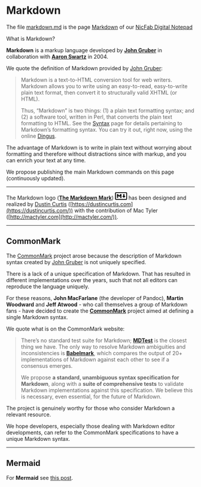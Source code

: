 # Markdown
The file [markdown.md](https://github.com/nicfab/markdown/blob/main/markdown.md) is the page [Markdown](https://notes.nicfab.eu/en/pages/mkdown/) of our [NicFab Digital Notepad](https://notes.nicfab.eu)

What is Markdown?

**Markdown** is a markup language developed by [**John Gruber**](https://daringfireball.net) in collaboration with [**Aaron Swartz**](http://www.aaronsw.com) in 2004.

We quote the definition of Markdown provided by [John Gruber](https://daringfireball.net/projects/markdown/):

> Markdown is a text-to-HTML conversion tool for web writers. Markdown allows you to write using an easy-to-read, easy-to-write plain text format, then convert it to structurally valid XHTML (or HTML).
> 
> Thus, “Markdown” is two things: (1) a plain text formatting syntax; and (2) a software tool, written in Perl, that converts the plain text formatting to HTML. See the [Syntax](https://daringfireball.net/projects/markdown/syntax) page for details pertaining to Markdown’s formatting syntax. You can try it out, right now, using the online [Dingus](https://daringfireball.net/projects/markdown/dingus).

The advantage of Markdown is to write in plain text without worrying about formatting and therefore without distractions since with markup, and you can enrich your text at any time.

We propose publishing the main Markdown commands on this page (continuously updated).

***

The Markdown logo ([**The Markdown Mark**](https://github.com/dcurtis/markdown-mark)) ![md](/images/markdown/mdlogo32x20.png#center) has been designed and realized by [Dustin Curtis](https://twitter.com/dcurtis) ([https://dustincurtis.com](https://dustincurtis.com/)) with the contribution of Mac Tyler ([http://mactyler.com](http://mactyler.com/)).

***

## CommonMark
The [CommonMark](https://commonmark.org) project arose because the description of Markdown syntax created by [John Gruber](https://daringfireball.net) is not uniquely specified.

There is a lack of a unique specification of Markdown. That has resulted in different implementations over the years, such that not all editors can reproduce the language uniquely.

For these reasons, **John MacFarlane** (the developer of Pandoc), **Martin Woodward** and **Jeff Atwood** - who call themselves a group of Markdown fans - have decided to create the [**CommonMark**](https://commonmark.org) project aimed at defining a single Markdown syntax.

We quote what is on the CommonMark website:

> There’s no standard test suite for Markdown; [**MDTest**](https://github.com/michelf/mdtest/) is the closest thing we have. The only way to resolve Markdown ambiguities and inconsistencies is [**Babelmark**](https://johnmacfarlane.net/babelmark2/), which compares the output of 20+ implementations of Markdown against each other to see if a consensus emerges.
> 
> We propose **a standard, unambiguous syntax specification for Markdown**, along with a **suite of comprehensive tests** to validate Markdown implementations against this specification. We believe this is necessary, even essential, for the future of Markdown.

The project is genuinely worthy for those who consider Markdown a relevant resource.

We hope developers, especially those dealing with Markdown editor developments, can refer to the CommonMark specifications to have a unique Markdown syntax.

***

## Mermaid

For **Mermaid** see [this post](https://notes.nicfab.eu/en/posts/mermaid/).

